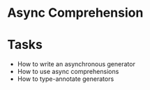 # Async Comprehension

# Tasks
* How to write an asynchronous generator
* How to use async comprehensions
* How to type-annotate generators
